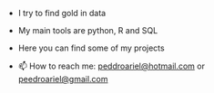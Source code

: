 
- I try to find gold in data
- My main tools are python, R and SQL 
- Here you can find some of my projects 

- 📫 How to reach me:
peddroariel@hotmail.com or 
peedroariel@gmail.com

<!---
pepeariel/pepeariel is a ✨ special ✨ repository because its `README.md` (this file) appears on your GitHub profile.
You can click the Preview link to take a look at your changes.
--->
